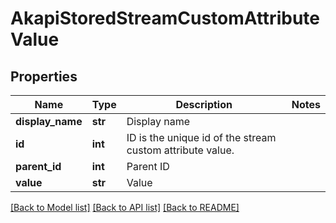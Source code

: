 # AkapiStoredStreamCustomAttributeValue

## Properties
Name | Type | Description | Notes
------------ | ------------- | ------------- | -------------
**display_name** | **str** | Display name | 
**id** | **int** | ID is the unique id of the stream custom attribute value. | 
**parent_id** | **int** | Parent ID | 
**value** | **str** | Value | 

[[Back to Model list]](../README.md#documentation-for-models) [[Back to API list]](../README.md#documentation-for-api-endpoints) [[Back to README]](../README.md)

